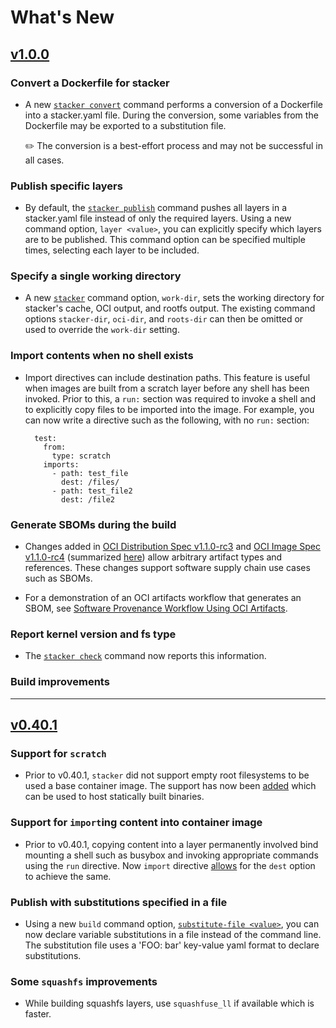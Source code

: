 # What's New

## [v1.0.0](https://github.com/project-stacker/stacker/releases/tag/v1.0.0-rc9)

### Convert a Dockerfile for stacker

- A new [`stacker convert`](reference/stacker_cli.md#stacker-convert) command performs a conversion of a Dockerfile into a stacker.yaml file. During the conversion, some variables from the Dockerfile may be exported to a substitution file.  

    :pencil2: The conversion is a best-effort process and may not be successful in all cases.

### Publish specific layers

- By default, the [`stacker publish`](reference/stacker_cli.md#stacker-publish) command pushes all layers in a stacker.yaml file instead of only the required layers. Using a new command option, `layer <value>`, you can explicitly specify which layers are to be published.  This command option can be specified multiple times, selecting each layer to be included.

### Specify a single working directory

- A new [`stacker`](reference/stacker_cli.md#stacker) command option, `work-dir`, sets the working directory for stacker's cache, OCI output, and rootfs output. The existing command options `stacker-dir`, `oci-dir`, and `roots-dir` can then be omitted or used to override the `work-dir` setting.

### Import contents when no shell exists

- Import directives can include destination paths. This feature is useful when images are built from a scratch layer before any shell has been invoked. Prior to this, a `run:` section was required to invoke a shell and to explicitly copy files to be imported into the image. For example, you can now write a directive such as the following, with no `run:` section:

        test:
          from:
            type: scratch
          imports:
            - path: test_file
              dest: /files/
            - path: test_file2
              dest: /file2

### Generate SBOMs during the build

- Changes added in [OCI Distribution Spec v1.1.0-rc3](https://github.com/opencontainers/distribution-spec/releases/tag/v1.1.0-rc3) and [OCI Image Spec v1.1.0-rc4](https://github.com/opencontainers/image-spec/releases/tag/v1.1.0-rc4) (summarized [here](https://opencontainers.org/posts/blog/2023-07-07-summary-of-upcoming-changes-in-oci-image-and-distribution-specs-v-1-1/)) allow arbitrary artifact types and references. These changes support software supply chain use cases such as SBOMs.

- For a demonstration of an OCI artifacts workflow that generates an SBOM, see [Software Provenance Workflow Using OCI Artifacts](user_guide/generate_sbom.md).

### Report kernel version and fs type

- The [`stacker check`](reference/stacker_cli.md#stacker-check) command now reports this information.

### Build improvements

***

## [v0.40.1](https://github.com/project-stacker/stacker/releases/tag/v0.40.1)

### Support for `scratch`

- Prior to v0.40.1, `stacker` did not support empty root filesystems to be used a base container image. The support has now been [added](reference/stacker_file.md#from) which can be used to host statically built binaries.

### Support for `import`ing content into container image

- Prior to v0.40.1, copying content into a layer permanently involved bind mounting a shell such as busybox and invoking appropriate commands using the `run` directive. Now `import` directive [allows](reference/stacker_file.md#import-dest) for the `dest` option to achieve the same.

### Publish with substitutions specified in a file
  
- Using a new `build` command option, [`substitute-file <value>`](reference/stacker_cli.md#stacker-build), you can now declare variable substitutions in a file instead of the command line. The substitution file uses a 'FOO: bar' key-value yaml format to declare substitutions.

### Some `squashfs` improvements

- While building squashfs layers, use `squashfuse_ll` if available which is faster.
